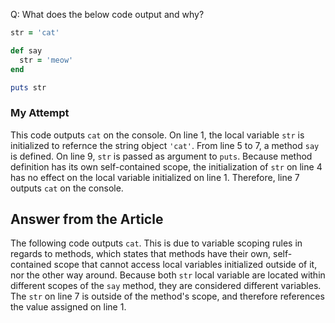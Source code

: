 Q: What does the below code output and why?
```ruby
str = 'cat'

def say
  str = 'meow'
end

puts str
```
### My Attempt
This code outputs `cat` on the console.
On line 1, the local variable `str` is initialized to refernce the string object `'cat'`.
From line 5 to 7, a method `say` is defined.
On line 9, `str` is passed as argument to `puts`. Because method definition has its own self-contained scope, the initialization of `str` on line 4 has no effect on the local variable initialized on line 1. Therefore, line 7 outputs `cat` on the console.

## Answer from the Article
The following code outputs `cat`. This is due to variable scoping rules in regards to methods, which states that methods have their own, self-contained scope that cannot access local variables initialized outside of it, nor the other way around. Because both `str` local variable are located within different scopes of the `say` method, they are considered different variables. The `str` on line 7 is outside of the method's scope, and therefore references the value assigned on line 1.